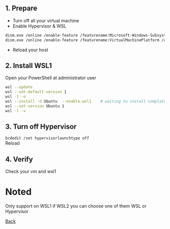 ## 1. Prepare
- Turn off all your virtual machine
- Enable Hypervisor & WSL
````bash
dism.exe /online /enable-feature /featurename:Microsoft-Windows-Subsystem-Linux /all /norestar
dism.exe /online /enable-feature /featurename:VirtualMachinePlatform /all /norestart
````
- Reload your host

## 2. Install WSL1
Open your PowerShell at administrator user
````bash
wsl --update
wsl --set-default-version 1
wsl -l -o
wsl --install -d Ubuntu  --enable-wsl1    # waiting to install complate and setup upto you can run command `pwd`
wsl --set-version Ubuntu 1
wsl -l -v
````

## 3. Turn off Hypervisor
`bcdedit /set hypervisorlaunchtype off` <br>
Reload

## 4. Verify
Check your vm and wsl1

# Noted
Only support on WSL1 if WSL2 you can choose one of them WSL or Hypervisor

[Back](../)
